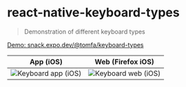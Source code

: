 # react-native-keyboard-types

> Demonstration of different keyboard types

[Demo: snack.expo.dev/@tomfa/keyboard-types](https://snack.expo.dev/@tomfa/keyboard-types)

| App (iOS) | Web (Firefox iOS) | 
| ---------------- | ---------- |
| ![Keyboard app (iOS)](https://user-images.githubusercontent.com/1502702/86335363-b3e7b800-bc4e-11ea-926f-088626905957.gif) | ![Keyboard web (iOS)](https://user-images.githubusercontent.com/1502702/86335314-a3374200-bc4e-11ea-9475-cb440c393f3f.gif) |

